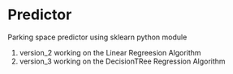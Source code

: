 # Predictor
Parking space predictor using sklearn python module
1. version_2 working on the Linear Regreesion Algorithm
2. version_3 working on the DecisionTRee Regression Algorithm
